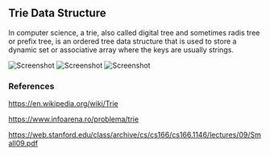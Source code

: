 ## Trie Data Structure

In computer science, a trie, also called digital tree and sometimes radis tree or prefix tree, is an ordered tree data
structure that is used to store a dynamic set or associative array where the keys are usually strings.

![Screenshot](http://www.codeproject.com/KB/recipes/PhoneDirectory/Trie.jpg)
![Screenshot](http://www.danvk.org/wp/wp-content/uploads/2007/02/bubbles-lines.png)
![Screenshot](http://i2.wp.com/francescodifusco.files.wordpress.com/2012/06/trieadt.png?w=584)

### References

https://en.wikipedia.org/wiki/Trie

https://www.infoarena.ro/problema/trie

https://web.stanford.edu/class/archive/cs/cs166/cs166.1146/lectures/09/Small09.pdf
